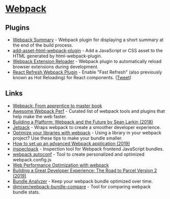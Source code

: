 # [Webpack](https://webpack.js.org/)

## Plugins

- [Webpack Summary](https://github.com/fabiospampinato/webpack-summary) - Webpack plugin for displaying a short summary at the end of the build process.
- [add-asset-html-webpack-plugin](https://github.com/SimenB/add-asset-html-webpack-plugin) - Add a JavaScript or CSS asset to the HTML generated by html-webpack-plugin.
- [Webpack Extension Reloader](https://github.com/rubenspgcavalcante/webpack-extension-reloader) - Webpack plugin to automatically reload browser extensions during development.
- [React Refresh Webpack Plugin](https://github.com/pmmmwh/react-refresh-webpack-plugin) - Enable "Fast Refresh" (also previously known as Hot Reloading) for React components. ([Tweet](https://twitter.com/0xca0a/status/1216696377369145344))

## Links

- [Webpack: From apprentice to master book](https://survivejs.com/webpack/)
- [Awesome Webpack Perf](https://github.com/iamakulov/awesome-webpack-perf#readme) - Curated list of webpack tools and plugins that help make the web faster.
- [Building a Platform: Webpack and the Future by Sean Larkin (2018)](https://www.youtube.com/watch?v=YHH6fWE0AdM&t=0s&list=PLB17qI-lepyhGQCeq1bGawXeftOYMZtRj&index=4)
- [Jetpack](https://github.com/KidkArolis/jetpack) - Wraps webpack to create a smoother developer experience.
- [Optimize your libraries with webpack](https://github.com/GoogleChromeLabs/webpack-libs-optimizations#readme) - Using a library in your webpack project? Use these tips to make your bundle smaller.
- [How to set up an advanced Webpack application (2019)](https://www.robinwieruch.de/webpack-advanced-setup-tutorial/)
- [inspectpack](https://github.com/FormidableLabs/inspectpack) - Inspection tool for Webpack frontend JavaScript bundles.
- [webpack autoconf](https://createapp.dev/) - Tool to create personalized and optimized webpack.config.js
- [Web Performance Optimization with webpack](https://developers.google.com/web/fundamentals/performance/webpack/)
- [Building a Great Developer Experience: The Road to Parcel Version 2 (2019)](https://www.youtube.com/watch?v=Osuwky6rRiA)
- [Bundle Analyzer](https://github.com/smooth-code/bundle-analyzer) - Keep your webpack bundle optimized over time.
- [@mixer/webpack-bundle-compare](https://github.com/mixer/webpack-bundle-compare) - Tool for comparing webpack bundle stats.
